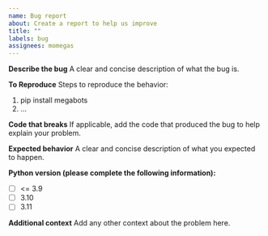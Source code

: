 ```yaml
---
name: Bug report
about: Create a report to help us improve
title: ""
labels: bug
assignees: momegas
---
```


**Describe the bug**
A clear and concise description of what the bug is.

**To Reproduce**
Steps to reproduce the behavior:

1.  pip install megabots
2.  ...

**Code that breaks**
If applicable, add the code that produced the bug to help explain your problem.

**Expected behavior**
A clear and concise description of what you expected to happen.

**Python version (please complete the following information):**

- [ ] <= 3.9
- [ ] 3.10
- [ ] 3.11

**Additional context**
Add any other context about the problem here.
